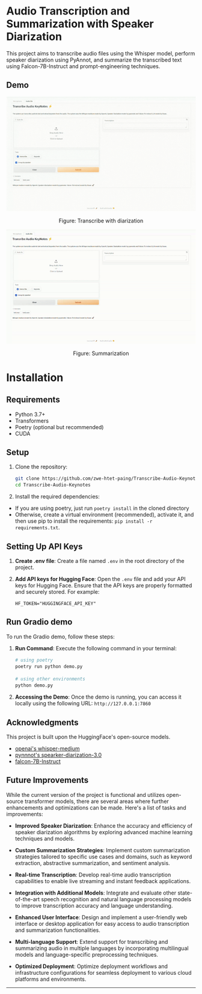 # Audio Transcription and Summarization with Speaker Diarization

This project aims to transcribe audio files using the Whisper model, perform speaker diarization using PyAnnot, and summarize the transcribed text using Falcon-7B-Instruct and prompt-engineering techniques.

## Demo
<!-- ![Transcribe](assets/gif/output.gif) 
![Keynote](assets/gif/keynotes.gif) -->

<div align="center">
  <img src="assets/gif/transcribe.gif" alt="Transcribe">
  <p>Figure: Transcribe with diarization</p>
</div>

<div align="center">
  <img src="assets/gif/keynotes.gif" alt="Transcribe">
  <p>Figure: Summarization</p>
</div>

# Installation

## Requirements

- Python 3.7+
- Transformers
- Poetry (optional but recommended)
- CUDA

## Setup

1. Clone the repository:
   ```bash
   git clone https://github.com/zwe-htet-paing/Transcribe-Audio-Keynotes.git
   cd Transcribe-Audio-Keynotes
   ```

2. Install the required dependencies:
- If you are using poetry, just run `poetry install` in the cloned directory
- Otherwise, create a virtual environment (recommended), activate it, and then use pip to install the requirements: `pip install -r requirements.txt`.

## Setting Up API Keys

1. **Create .env file**: Create a file named `.env` in the root directory of the project.

2. **Add API keys for Hugging Face**: Open the `.env` file and add your API keys for Hugging Face. Ensure that the API keys are properly formatted and securely stored. For example:

   ```plaintext
   HF_TOKEN="HUGGINGFACE_API_KEY"
   ```
    

## Run Gradio demo

To run the Gradio demo, follow these steps:

1. **Run Command**: Execute the following command in your terminal:

   ```bash
   # using poetry
   poetry run python demo.py

   # using other environments
   python demo.py
   ```

2. **Accessing the Demo**: Once the demo is running, you can access it locally using the following URL: `http://127.0.0.1:7860`


<!-- <div align="center">
  <img src="assets/images/transcribe.png" alt="Transcribe">
  <p>Figure: Transcribe with diarization</p>
</div>

<div align="center">
  <img src="assets/images/keynote.png" alt="Transcribe">
  <p>Figure: Summarization</p>
</div> -->


## Acknowledgments

This project is built upon the HuggingFace's open-source models.

- [openai's whisper-medium](https://huggingface.co/openai/whisper-medium)
- [pynnnot's spearker-diarization-3.0](https://huggingface.co/pyannote/speaker-diarization-3.0)
- [falcon-7B-Instruct](https://huggingface.co/tiiuae/falcon-7b-instruct)


## Future Improvements

While the current version of the project is functional and utilizes open-source transformer models, there are several areas where further enhancements and optimizations can be made. Here's a list of tasks and improvements:

- **Improved Speaker Diarization**: Enhance the accuracy and efficiency of speaker diarization algorithms by exploring advanced machine learning techniques and models.

- **Custom Summarization Strategies**: Implement custom summarization strategies tailored to specific use cases and domains, such as keyword extraction, abstractive summarization, and sentiment analysis.

- **Real-time Transcription**: Develop real-time audio transcription capabilities to enable live streaming and instant feedback applications.

- **Integration with Additional Models**: Integrate and evaluate other state-of-the-art speech recognition and natural language processing models to improve transcription accuracy and language understanding.

- **Enhanced User Interface**: Design and implement a user-friendly web interface or desktop application for easy access to audio transcription and summarization functionalities.

- **Multi-language Support**: Extend support for transcribing and summarizing audio in multiple languages by incorporating multilingual models and language-specific preprocessing techniques.

- **Optimized Deployment**: Optimize deployment workflows and infrastructure configurations for seamless deployment to various cloud platforms and environments.

---
 